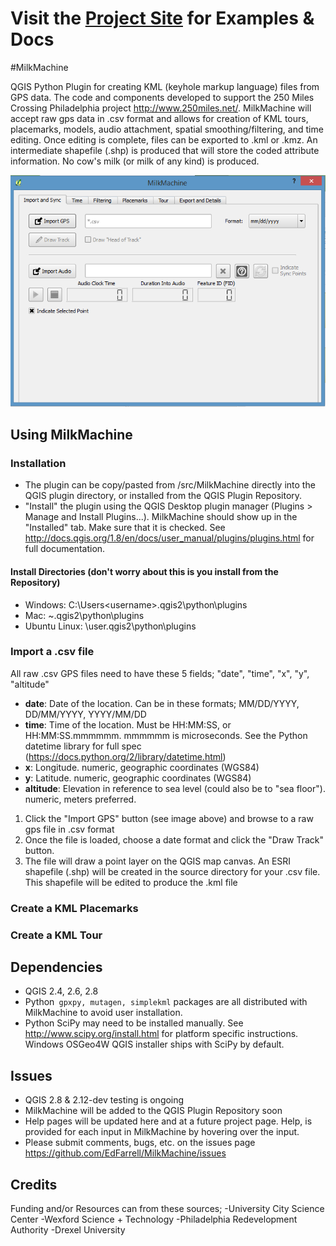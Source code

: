 # Visit the [Project Site](http://edfarrell.github.io/MilkMachine/) for Examples & Docs

#MilkMachine

QGIS Python Plugin for creating KML (keyhole markup language) files from GPS data. The code and components developed to support the 250 Miles Crossing Philadelphia project
http://www.250miles.net/. MilkMachine will accept raw gps data in .csv format and allows for creation of KML tours, placemarks, models, audio attachment,
spatial smoothing/filtering, and time editing. Once editing is complete, files can be exported to .kml or .kmz. An intermediate shapefile (.shp) is 
produced that will store the coded attribute information. No cow's milk (or milk of any kind) is produced.

![MM Image](https://github.com/EdFarrell/MilkMachine/blob/master/dist/images/mm_image1.PNG "image 1")

## Using MilkMachine

### Installation
- The plugin can be copy/pasted from /src/MilkMachine directly into the QGIS plugin directory, or installed from the QGIS Plugin Repository.
- "Install" the plugin using the QGIS Desktop plugin manager (Plugins > Manage and Install Plugins...). MilkMachine should show up in the "Installed"
tab. Make sure that it is checked. See http://docs.qgis.org/1.8/en/docs/user_manual/plugins/plugins.html for full documentation.

#### Install Directories (don't worry about this is you install from the Repository)
- Windows: C:\Users\<username>\.qgis2\python\plugins
- Mac: ~\.qgis2\python\plugins
- Ubuntu Linux: \user\.qgis2\python\plugins

### Import a .csv file
All raw .csv GPS files need to have these 5 fields; "date", "time", "x", "y", "altitude"
- **date**: Date of the location. Can be in these formats; MM/DD/YYYY, DD/MM/YYYY, YYYY/MM/DD
- **time**: Time of the location. Must be HH:MM:SS, or HH:MM:SS.mmmmmm. mmmmmm is microseconds. See the Python datetime library for full spec (https://docs.python.org/2/library/datetime.html)
- **x**: Longitude. numeric, geographic coordinates (WGS84)
- **y**: Latitude. numeric, geographic coordinates (WGS84)
- **altitude**: Elevation in reference to sea level (could also be to "sea floor"). numeric, meters preferred.

1. Click the "Import GPS" button (see image above) and browse to a raw gps file in .csv format
2. Once the file is loaded, choose a date format and click the "Draw Track" button.
3. The file will draw a point layer on the QGIS map canvas. An ESRI shapefile (.shp) will be created in the source directory for your .csv file. This shapefile will be edited to produce the .kml file


### Create a KML Placemarks

### Create a KML Tour

## Dependencies

- QGIS 2.4, 2.6, 2.8
- Python``` gpxpy, mutagen, simplekml``` packages are all distributed with MilkMachine to avoid user installation.
- Python SciPy may need to be installed manually. See http://www.scipy.org/install.html for platform specific instructions. Windows OSGeo4W QGIS installer ships with SciPy by default.

## Issues
- QGIS 2.8 & 2.12-dev testing is ongoing
- MilkMachine will be added to the QGIS Plugin Repository soon
- Help pages will be updated here and at a future project page. Help, is provided for each input in MilkMachine by hovering over the input.
- Please submit comments, bugs, etc. on the issues page https://github.com/EdFarrell/MilkMachine/issues

## Credits
Funding and/or Resources can from these sources;
-University City Science Center
-Wexford Science + Technology
-Philadelphia Redevelopment Authority
-Drexel University



